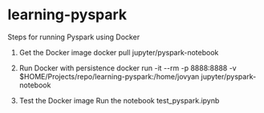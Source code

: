 # learning-pyspark

Steps for running Pyspark using Docker

1. Get the Docker image
docker pull jupyter/pyspark-notebook

2. Run Docker with persistence
docker run -it --rm -p 8888:8888 -v $HOME/Projects/repo/learning-pyspark:/home/jovyan jupyter/pyspark-notebook

3. Test the Docker image
Run the notebook test_pyspark.ipynb
